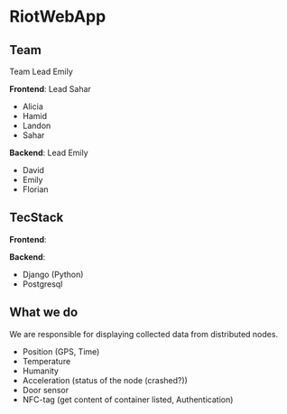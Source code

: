 # RiotWebApp

## Team

Team Lead Emily

**Frontend**: Lead Sahar
- Alicia
- Hamid
- Landon
- Sahar

**Backend**: Lead Emily
- David
- Emily
- Florian

## TecStack

**Frontend**:

**Backend**:
- Django (Python)
- Postgresql

## What we do

We are responsible for displaying collected data from distributed nodes.
- Position (GPS, Time)
- Temperature
- Humanity
- Acceleration (status of the node (crashed?))
- Door sensor
- NFC-tag (get content of container listed, Authentication)

